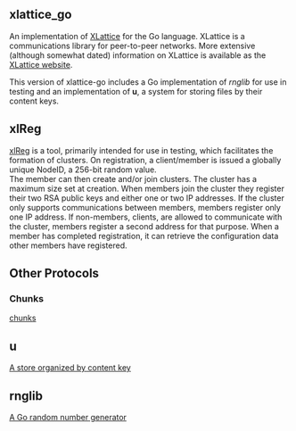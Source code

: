 ## xlattice_go

An implementation of [XLattice](http://xlattice.sourceforge.net)
for the Go language.  XLattice is a communications library 
for peer-to-peer networks.  More extensive (although somewhat
dated) information on XLattice is available as the 
[XLattice website](http://www.xlattice.org).

This version of xlattice-go includes a Go implementation of *rnglib*
for use in testing and an implementation of **u**, a system for
storing files by their content keys.

## xlReg

[xlReg](xlReg.html) is a tool, primarily intended for use in testing, 
which facilitates the formation of clusters.  On registration, a 
client/member is issued a globally unique NodeID, a 256-bit random value.  
The member can then create and/or join clusters.  The cluster has
a maximum size set at creation.  When members join the cluster they
register their two RSA public keys and either one or two IP addresses.
If the cluster only supports communications between members, members
register only one IP address.  If non-members, clients, are allowed to
communicate with the cluster, members register a second address for 
that purpose.  When a member has completed registration, it can retrieve
the configuration data other members have registered.

## Other Protocols

### Chunks

[chunks](chunks.html)

## u

[A store organized by content key](u.html)

## rnglib

[A Go random number generator](rnglib.html)
